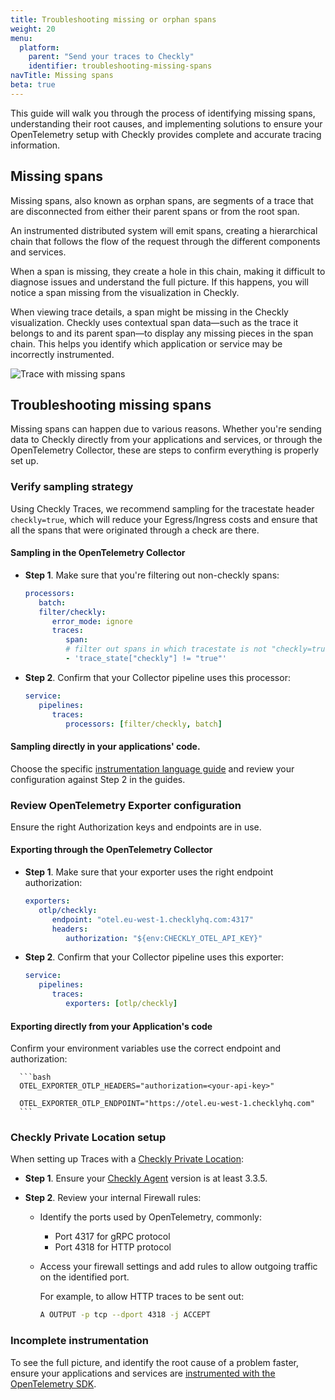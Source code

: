```yaml
---
title: Troubleshooting missing or orphan spans
weight: 20
menu:
  platform:
    parent: "Send your traces to Checkly"
    identifier: troubleshooting-missing-spans
navTitle: Missing spans
beta: true
---
```


This guide will walk you through the process of identifying missing spans, understanding their root causes, and implementing solutions to ensure your OpenTelemetry setup with Checkly provides complete and accurate tracing information. 

## Missing spans

Missing spans, also known as orphan spans, are segments of a trace that are disconnected from either their parent spans or from the root span.

An instrumented distributed system will emit spans, creating a hierarchical chain that follows the flow of the request through the different components and services.

When a span is missing, they create a hole in this chain, making it difficult to diagnose issues and understand the full picture. If this happens, you will notice a span missing from the visualization in Checkly.

When viewing trace details, a span might be missing in the Checkly visualization. 
Checkly uses contextual span data—such as the trace it belongs to and its parent span—to display any missing pieces in the span chain. This helps you identify which application or service may be incorrectly instrumented.

![Trace with missing spans](/docs/images/otel/traces-missing-spans.png)


## Troubleshooting missing spans

Missing spans can happen due to various reasons. Whether you're sending data to Checkly directly from your applications and services, or through the OpenTelemetry Collector, these are steps to confirm everything is properly set up.

### Verify sampling strategy

   Using Checkly Traces, we recommend sampling for the tracestate header `checkly=true`, which will reduce your Egress/Ingress costs and ensure that all the spans that were originated through a check are there.

   #### Sampling in the OpenTelemetry Collector

   * **Step 1**. Make sure that you're filtering out non-checkly spans:

      ```yaml
      processors:
         batch:
         filter/checkly:
            error_mode: ignore
            traces:
               span:
               # filter out spans in which tracestate is not "checkly=true"
               - 'trace_state["checkly"] != "true"'
      ``` 
   * **Step 2**. Confirm that your Collector pipeline uses this processor:

      ```yaml
      service:
         pipelines:
            traces:
               processors: [filter/checkly, batch]
      ```

   #### Sampling directly in your applications' code. 
   Choose the specific [instrumentation language guide](docs/traces-open-telemetry/instrumenting-code/) and review your configuration against Step 2 in the guides.

### Review OpenTelemetry Exporter configuration
  
Ensure the right Authorization keys and endpoints are in use.

   #### Exporting through the OpenTelemetry Collector
      
   * **Step 1**. Make sure that your exporter uses the right endpoint authorization:

      ```yaml
      exporters:
         otlp/checkly:
            endpoint: "otel.eu-west-1.checklyhq.com:4317"
            headers:
               authorization: "${env:CHECKLY_OTEL_API_KEY}"
      ``` 
   * **Step 2**. Confirm that your Collector pipeline uses this exporter:

      ```yaml
      service:
         pipelines:
            traces:
               exporters: [otlp/checkly]
      ```

#### Exporting directly from your Application's code
   
   Confirm your environment variables use the correct endpoint and authorization:

      ```bash
      OTEL_EXPORTER_OTLP_HEADERS="authorization=<your-api-key>"
         
      OTEL_EXPORTER_OTLP_ENDPOINT="https://otel.eu-west-1.checklyhq.com"
      ```

### Checkly Private Location setup
   When setting up Traces with a [Checkly Private Location](docs/private-locations/#configuring-a-private-location):
  * **Step 1**. Ensure your [Checkly Agent](https://hub.docker.com/r/checkly/agent) version is at least 3.3.5.
  
  * **Step 2**. Review your internal Firewall rules: 
    * Identify the ports used by OpenTelemetry, commonly:
      * Port 4317 for gRPC protocol
      * Port 4318 for HTTP protocol
  
    * Access your firewall settings and add rules to allow outgoing traffic on the identified port.
  
      For example, to allow HTTP traces to be sent out:

      ```bash
      A OUTPUT -p tcp --dport 4318 -j ACCEPT
      ```


### Incomplete instrumentation
   
   To see the full picture, and identify the root cause of a problem faster, ensure your applications and services are [instrumented with the OpenTelemetry SDK](docs/traces-open-telemetry/instrumenting-code/).
    